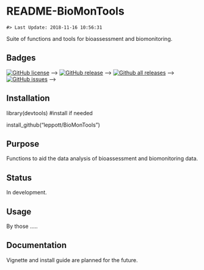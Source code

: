 README-BioMonTools
================

<!-- README.md is generated from README.Rmd. Please edit that file -->

    #> Last Update: 2018-11-16 10:56:31

Suite of functions and tools for bioassessment and
biomonitoring.

## Badges

<!-- [![Travis-CI Build Status](https://travis-ci.org/leppott/BioMonTools.svg?branch=master)](https://travis-ci.org/leppott/BioMonTools) -->

[![GitHub
license](https://img.shields.io/github/license/Naereen/StrapDown.js.svg)](https://github.com/leppott/BioMonTools/blob/master/LICENSE)
–\> [![GitHub
release](https://img.shields.io/github/release/Naereen/StrapDown.js.svg)](https://GitHub.com/leppott/BioMonTools/releases/)
–\> [![Github all
releases](https://img.shields.io/github/downloads/Naereen/StrapDown.js/total.svg)](https://GitHub.com/leppott/BioMonTools/releases/)
–\> [![GitHub
issues](https://img.shields.io/github/issues/Naereen/StrapDown.js.svg)](https://GitHub.com/leppott/BioMonTools/issues/)
–\>

## Installation

library(devtools) \#install if needed

install\_github(“leppott/BioMonTools”)

## Purpose

Functions to aid the data analysis of bioassessment and biomonitoring
data.

## Status

In development.

## Usage

By those …..

## Documentation

Vignette and install guide are planned for the future.
